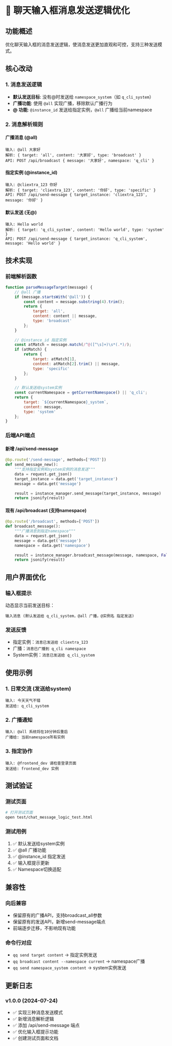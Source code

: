 # 💬 聊天输入框消息发送逻辑优化

## 功能概述

优化聊天输入框的消息发送逻辑，使消息发送更加直观和可控，支持三种发送模式。

## 核心改动

### 1. 消息发送逻辑
- **默认发送目标**: 没有@时发送给 `namespace_system`（如 `q_cli_system`）
- **广播功能**: 使用 `@all` 实现广播，移除默认广播行为
- **@ 功能**: `@instance_id` 发送给指定实例，`@all` 广播给当前namespace

### 2. 消息解析规则

#### 广播消息 (@all)
```
输入: @all 大家好
解析: { target: 'all', content: '大家好', type: 'broadcast' }
API: POST /api/broadcast { message: '大家好', namespace: 'q_cli' }
```

#### 指定实例 (@instance_id)
```
输入: @cliextra_123 你好
解析: { target: 'cliextra_123', content: '你好', type: 'specific' }
API: POST /api/send-message { target_instance: 'cliextra_123', message: '你好' }
```

#### 默认发送 (无@)
```
输入: Hello world
解析: { target: 'q_cli_system', content: 'Hello world', type: 'system' }
API: POST /api/send-message { target_instance: 'q_cli_system', message: 'Hello world' }
```

## 技术实现

### 前端解析函数
```javascript
function parseMessageTarget(message) {
    // @all 广播
    if (message.startsWith('@all')) {
        const content = message.substring(4).trim();
        return {
            target: 'all',
            content: content || message,
            type: 'broadcast'
        };
    }
    
    // @instance_id 指定实例
    const atMatch = message.match(/^@([^\s]+)\s*(.*)/);
    if (atMatch) {
        return {
            target: atMatch[1],
            content: atMatch[2].trim() || message,
            type: 'specific'
        };
    }
    
    // 默认发送给system实例
    const currentNamespace = getCurrentNamespace() || 'q_cli';
    return {
        target: `${currentNamespace}_system`,
        content: message,
        type: 'system'
    };
}
```

### 后端API端点

#### 新增 /api/send-message
```python
@bp.route('/send-message', methods=['POST'])
def send_message_new():
    """支持指定实例和system实例的消息发送"""
    data = request.get_json()
    target_instance = data.get('target_instance')
    message = data.get('message')
    
    result = instance_manager.send_message(target_instance, message)
    return jsonify(result)
```

#### 现有 /api/broadcast (支持namespace)
```python
@bp.route('/broadcast', methods=['POST'])
def broadcast_message():
    """广播消息到指定namespace"""
    data = request.get_json()
    message = data.get('message')
    namespace = data.get('namespace')
    
    result = instance_manager.broadcast_message(message, namespace, False)
    return jsonify(result)
```

## 用户界面优化

### 输入框提示
动态显示当前发送目标：
```
输入消息 (默认发送给 q_cli_system，@all 广播，@实例名 指定发送)
```

### 发送反馈
- 指定实例：`消息已发送给 cliextra_123`
- 广播：`消息已广播到 q_cli namespace`
- System实例：`消息已发送给 q_cli_system`

## 使用示例

### 1. 日常交流 (发送给system)
```
输入: 今天天气不错
发送给: q_cli_system
```

### 2. 广播通知
```
输入: @all 系统将在10分钟后重启
广播给: 当前namespace所有实例
```

### 3. 指定协作
```
输入: @frontend_dev 请检查登录页面
发送给: frontend_dev 实例
```

## 测试验证

### 测试页面
```bash
# 打开测试页面
open test/chat_message_logic_test.html
```

### 测试用例
1. ✅ 默认发送给system实例
2. ✅ @all 广播功能
3. ✅ @instance_id 指定发送
4. ✅ 输入框提示更新
5. ✅ Namespace切换适配

## 兼容性

### 向后兼容
- 保留原有的广播API，支持broadcast_all参数
- 保留原有的发送API，新增send-message端点
- 前端逐步迁移，不影响现有功能

### 命令行对应
- `qq send target content` → 指定实例发送
- `qq broadcast content --namespace current` → namespace广播
- `qq send namespace_system content` → system实例发送

## 更新日志

### v1.0.0 (2024-07-24)
- ✅ 实现三种消息发送模式
- ✅ 新增消息解析逻辑
- ✅ 添加 /api/send-message 端点
- ✅ 优化输入框提示功能
- ✅ 创建测试页面和文档
